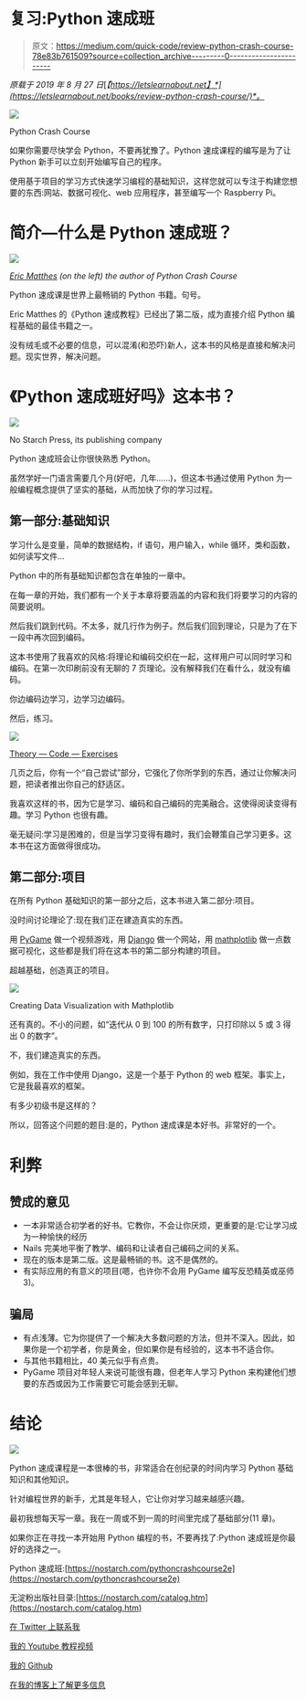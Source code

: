 # 复习:Python 速成班

> 原文：<https://medium.com/quick-code/review-python-crash-course-78e83b761509?source=collection_archive---------0----------------------->

*原载于 2019 年 8 月 27 日*[*【https://letslearnabout.net】*](https://letslearnabout.net/books/review-python-crash-course/)*。*

![](img/e21e301de9f3fc15ce5fd704e8355be0.png)

Python Crash Course

如果你需要尽快学会 Python，不要再犹豫了。Python 速成课程的编写是为了让 Python 新手可以立刻开始编写自己的程序。

使用基于项目的学习方式快速学习编程的基础知识，这样您就可以专注于构建您想要的东西:网站、数据可视化、web 应用程序，甚至编写一个 Raspberry Pi。

# 简介—什么是 Python 速成班？

![](img/1ae9ffb6243ca68764a1480bea8a9503.png)

[*Eric Matthes*](https://twitter.com/ehmatthes) *(on the left) the author of Python Crash Course*

Python 速成课是世界上最畅销的 Python 书籍。句号。

Eric Matthes 的《Python 速成教程》已经出了第二版，成为直接介绍 Python 编程基础的最佳书籍之一。

没有绒毛或不必要的信息，可以混淆(和恐吓)新人，这本书的风格是直接和解决问题。现实世界，解决问题。

# 《Python 速成班好吗》这本书？

![](img/163eb0430995b2a03fe8495d31fc7237.png)

No Starch Press, its publishing company

Python 速成班会让你很快熟悉 Python。

虽然学好一门语言需要几个月(好吧，几年……)，但这本书通过使用 Python 为一般编程概念提供了坚实的基础，从而加快了你的学习过程。

## 第一部分:基础知识

学习什么是变量，简单的数据结构，if 语句，用户输入，while 循环，类和函数，如何读写文件…

Python 中的所有基础知识都包含在单独的一章中。

在每一章的开始，我们都有一个关于本章将要涵盖的内容和我们将要学习的内容的简要说明。

然后我们跳到代码。不太多，就几行作为例子。然后我们回到理论，只是为了在下一段中再次回到编码。

这本书使用了我喜欢的风格:将理论和编码交织在一起，这样用户可以同时学习和编码。在第一次印刷前没有无聊的 7 页理论。没有解释我们在看什么，就没有编码。

你边编码边学习，边学习边编码。

然后，练习。

![](img/473cc2ba01b61be78ed2656645581ba8.png)

[Theory — Code — Exercises](https://nostarch.com/download/samples/PythonCrashCourse2E_Sample_Ch2.pdf)

几页之后，你有一个“自己尝试”部分，它强化了你所学到的东西，通过让你解决问题，把读者推出你自己的舒适区。

我喜欢这样的书，因为它是学习、编码和自己编码的完美融合。这使得阅读变得有趣。学习 Python 也很有趣。

毫无疑问:学习是困难的，但是当学习变得有趣时，我们会鞭策自己学习更多。这本书在这方面做得很成功。

## 第二部分:项目

在所有 Python 基础知识的第一部分之后，这本书进入第二部分:项目。

没时间讨论理论了:现在我们正在建造真实的东西。

用 [PyGame](https://www.pygame.org/news) 做一个视频游戏，用 [Django](https://www.djangoproject.com/) 做一个网站，用 [mathplotlib](https://matplotlib.org/) 做一点数据可视化，这些都是我们将在这本书的第二部分构建的项目。

超越基础，创造真正的项目。

![](img/99cb61723ab7f93bfc5c59b402c4cbad.png)

Creating Data Visualization with Mathplotlib

还有真的。不小的问题，如“迭代从 0 到 100 的所有数字，只打印除以 5 或 3 得出 0 的数字”。

不，我们建造真实的东西。

例如，我在工作中使用 Django，这是一个基于 Python 的 web 框架。事实上，它是我最喜欢的框架。

有多少初级书是这样的？

所以，回答这个问题的题目:是的，Python 速成课是本好书。非常好的一个。

# 利弊

## 赞成的意见

*   一本非常适合初学者的好书。它教你，不会让你厌烦，更重要的是:它让学习成为一种愉快的经历
*   Nails 完美地平衡了教学、编码和让读者自己编码之间的关系。
*   现在的版本是第二版。这是最畅销的书。这不是偶然的。
*   有实际应用的有意义的项目(嗯，也许你不会用 PyGame 编写反恐精英或巫师 3)。

## 骗局

*   有点浅薄。它为你提供了一个解决大多数问题的方法，但并不深入。因此，如果你是一个初学者，你是黄金，但如果你是有经验的，这本书不适合你。
*   与其他书籍相比，40 美元似乎有点贵。
*   PyGame 项目对年轻人来说可能很有趣，但老年人学习 Python 来构建他们想要的东西或因为工作需要它可能会感到无聊。

# 结论

![](img/18c02a3da050e08bfda21cfc7a832563.png)

Python 速成课程是一本很棒的书，非常适合在创纪录的时间内学习 Python 基础知识和其他知识。

针对编程世界的新手，尤其是年轻人，它让你对学习越来越感兴趣。

最初我想每天写一章。我在一周或不到一周的时间里完成了基础部分(11 章)。

如果你正在寻找一本开始用 Python 编程的书，不要再找了:Python 速成班是你最好的选择之一。

Python 速成班:[https://nostarch.com/pythoncrashcourse2e](https://nostarch.com/pythoncrashcourse2e)

无淀粉出版社目录:[https://nostarch.com/catalog.htm](https://nostarch.com/catalog.htm)

[在 Twitter 上联系我](https://twitter.com/DavidMM1707)

[我的 Youtube 教程视频](https://www.youtube.com/channel/UC9OLm6YFRzr4yjlw4xNWYvg?sub_confirmation=1)

[我的 Github](https://github.com/david1707)

[在我的博客上了解更多信息](https://letslearnabout.net/)
